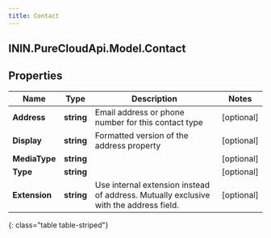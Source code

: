 ```yaml
---
title: Contact
---
```

## ININ.PureCloudApi.Model.Contact

## Properties

|Name | Type | Description | Notes|
|------------ | ------------- | ------------- | -------------|
| **Address** | **string** | Email address or phone number for this contact type | [optional] |
| **Display** | **string** | Formatted version of the address property | [optional] |
| **MediaType** | **string** |  | [optional] |
| **Type** | **string** |  | [optional] |
| **Extension** | **string** | Use internal extension instead of address. Mutually exclusive with the address field. | [optional] |
{: class="table table-striped"}



